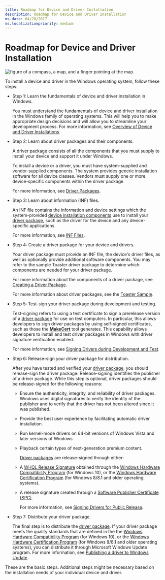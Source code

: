 ```yaml
---
title: Roadmap for Device and Driver Installation
description: Roadmap for Device and Driver Installation
ms.date: 04/20/2017
ms.localizationpriority: medium
---
```


# Roadmap for Device and Driver Installation


![figure of a compass, a map, and a finger pointing at the map.](images/map-hand-sml.png)

To install a device and driver in the Windows operating system, follow these steps:

-   Step 1: Learn the fundamentals of device and driver installation in Windows.

    You must understand the fundamentals of device and driver installation in the Windows family of operating systems. This will help you to make appropriate design decisions and will allow you to streamline your development process. For more information, see [Overview of Device and Driver Installations](overview-of-device-and-driver-installation.md).

-   Step 2: Learn about driver packages and their components.

    A driver package consists of all the components that you must supply to install your device and support it under Windows.

    To install a device or a driver, you must have system-supplied and vendor-supplied components. The system provides generic installation software for all device classes. Vendors must supply one or more device-specific components within the driver package.

    For more information, see [Driver Packages](driver-packages.md).

-   Step 3: Learn about information (INF) files.

    An INF file contains the information and device settings which the system-provided [device installation components](/previous-versions/ff541277(v=vs.85)) use to install your [driver package](driver-packages.md), such as the driver for the device and any device-specific applications.

    For more information, see [INF Files](overview-of-inf-files.md).

-   Step 4: Create a driver package for your device and drivers.

    Your driver package must provide an INF file, the device's driver files, as well as optionally provide additional software components. You may refer to the sample Toaster driver package to determine which components are needed for your driver package.

    For more information about the components of a driver package, see [Creating a Driver Package](../develop/creating-a-driver-package.md).

    For more information about driver packages, see the [Toaster Sample](../wdf/sample-kmdf-drivers.md).

-   Step 5: Test-sign your driver package during development and testing.

    Test-signing refers to using a test certificate to sign a prerelease version of a [driver package](driver-packages.md) for use on test computers. In particular, this allows developers to sign driver packages by using self-signed certificates, such as those the [**MakeCert**](../devtest/makecert.md) tool generates. This capability allows developers to install and test driver packages in Windows with driver signature verification enabled.

    For more information, see [Signing Drivers during Development and Test](./introduction-to-test-signing.md).

- Step 6: Release-sign your driver package for distribution.

    After you have tested and verified your [driver package](driver-packages.md), you should release-sign the driver package. Release-signing identifies the publisher of a driver package. While this step is optional, driver packages should be release-signed for the following reasons:

  - Ensure the authenticity, integrity, and reliability of driver packages. Windows uses digital signatures to verify the identity of the publisher and to verify that the driver has not been altered since it was published.
  - Provide the best user experience by facilitating automatic driver installation.
  - Run kernel-mode drivers on 64-bit versions of Windows Vista and later versions of Windows.
  - Playback certain types of next-generation premium content.

    [Driver packages](driver-packages.md) are release-signed through either:

  - A [WHQL Release Signature](whql-release-signature.md) obtained through the [Windows Hardware Compatibility Program](/windows-hardware/design/compatibility/) (for Windows 10), or the [Windows Hardware Certification Program](/previous-versions/windows/hardware/hck/jj124227(v=vs.85)) (for Windows 8/8.1 and older operating systems).
  - A release signature created through a [Software Publisher Certificate (SPC)](software-publisher-certificate.md).

    For more information, see [Signing Drivers for Public Release](signing-drivers-for-public-release--windows-vista-and-later-.md).

- Step 7: Distribute your driver package.

    The final step is to distribute the [driver package](driver-packages.md). If your driver package meets the quality standards that are defined in the the [Windows Hardware Compatibility Program](/windows-hardware/design/compatibility/) (for Windows 10), or the [Windows Hardware Certification Program](/previous-versions/windows/hardware/hck/jj124227(v=vs.85)) (for Windows 8/8.1 and older operating systems), you can distribute it through Microsoft Windows Update program. For more information, see [Publishing a driver to Windows Update](../dashboard/publish-a-driver-to-windows-update.md).

These are the basic steps. Additional steps might be necessary based on the installation needs of your individual device and driver.
